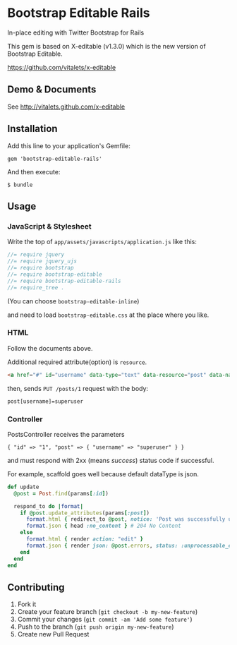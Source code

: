 # Bootstrap Editable Rails

In-place editing with Twitter Bootstrap for Rails

This gem is based on X-editable (v1.3.0) which is the new version of Bootstrap Editable.

https://github.com/vitalets/x-editable

## Demo & Documents

See http://vitalets.github.com/x-editable

## Installation

Add this line to your application's Gemfile:

    gem 'bootstrap-editable-rails'

And then execute:

    $ bundle

## Usage

### JavaScript & Stylesheet

Write the top of `app/assets/javascripts/application.js` like this:

```javascript
//= require jquery
//= require jquery_ujs
//= require bootstrap
//= require bootstrap-editable
//= require bootstrap-editable-rails
//= require_tree .
```

(You can choose `bootstrap-editable-inline`)

and need to load `bootstrap-editable.css` at the place where you like.

### HTML

Follow the documents above.

Additional required attribute(option) is `resource`.

```html
<a href="#" id="username" data-type="text" data-resource="post" data-name="username" data-url="/posts/1" data-original-title="Enter username">superuser</a>
```

then, sends `PUT /posts/1` request with the body:

```
post[username]=superuser
```

### Controller

PostsController receives the parameters

```
{ "id" => "1", "post" => { "username" => "superuser" } }
```

and must respond with 2xx (means _success_) status code if successful.

For example, scaffold goes well because default dataType is json.

```ruby
def update
  @post = Post.find(params[:id])

  respond_to do |format|
    if @post.update_attributes(params[:post])
      format.html { redirect_to @post, notice: 'Post was successfully updated.' }
      format.json { head :no_content } # 204 No Content
    else
      format.html { render action: "edit" }
      format.json { render json: @post.errors, status: :unprocessable_entity }
    end
  end
end
```


## Contributing

1. Fork it
2. Create your feature branch (`git checkout -b my-new-feature`)
3. Commit your changes (`git commit -am 'Add some feature'`)
4. Push to the branch (`git push origin my-new-feature`)
5. Create new Pull Request
